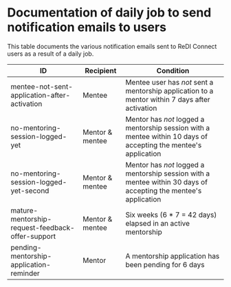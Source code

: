 # Documentation of daily job to send notification emails to users

This table documents the various notification emails sent to ReDI Connect users as a result of a daily job.

| ID                                               | Recipient       | Condition                                                                                                       |
| ------------------------------------------------ | --------------- | --------------------------------------------------------------------------------------------------------------- |
| mentee-not-sent-application-after-activation     | Mentee          | Mentee user has _not_ sent a mentorship application to a mentor within 7 days after activation                  |
| no-mentoring-session-logged-yet                  | Mentor & mentee | Mentor has _not_ logged a mentorship session with a mentee within 10 days of accepting the mentee's application |
| no-mentoring-session-logged-yet-second           | Mentor & mentee | Mentor has _not_ logged a mentorship session with a mentee within 30 days of accepting the mentee's application |
| mature-mentorship-request-feedback-offer-support | Mentor & mentee | Six weeks (6 \* 7 = 42 days) elapsed in an active mentorship                                                    |
| pending-mentorship-application-reminder          | Mentor          | A mentorship application has been pending for 6 days                                                            |
